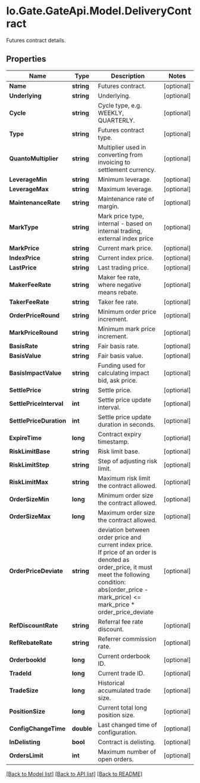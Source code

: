 
# Io.Gate.GateApi.Model.DeliveryContract

Futures contract details.

## Properties

Name | Type | Description | Notes
------------ | ------------- | ------------- | -------------
**Name** | **string** | Futures contract. | [optional] 
**Underlying** | **string** | Underlying. | [optional] 
**Cycle** | **string** | Cycle type, e.g. WEEKLY, QUARTERLY. | [optional] 
**Type** | **string** | Futures contract type. | [optional] 
**QuantoMultiplier** | **string** | Multiplier used in converting from invoicing to settlement currency. | [optional] 
**LeverageMin** | **string** | Minimum leverage. | [optional] 
**LeverageMax** | **string** | Maximum leverage. | [optional] 
**MaintenanceRate** | **string** | Maintenance rate of margin. | [optional] 
**MarkType** | **string** | Mark price type, internal - based on internal trading, external index price | [optional] 
**MarkPrice** | **string** | Current mark price. | [optional] 
**IndexPrice** | **string** | Current index price. | [optional] 
**LastPrice** | **string** | Last trading price. | [optional] 
**MakerFeeRate** | **string** | Maker fee rate, where negative means rebate. | [optional] 
**TakerFeeRate** | **string** | Taker fee rate. | [optional] 
**OrderPriceRound** | **string** | Minimum order price increment. | [optional] 
**MarkPriceRound** | **string** | Minimum mark price increment. | [optional] 
**BasisRate** | **string** | Fair basis rate. | [optional] 
**BasisValue** | **string** | Fair basis value. | [optional] 
**BasisImpactValue** | **string** | Funding used for calculating impact bid, ask price. | [optional] 
**SettlePrice** | **string** | Settle price. | [optional] 
**SettlePriceInterval** | **int** | Settle price update interval. | [optional] 
**SettlePriceDuration** | **int** | Settle price update duration in seconds. | [optional] 
**ExpireTime** | **long** | Contract expiry timestamp. | [optional] 
**RiskLimitBase** | **string** | Risk limit base. | [optional] 
**RiskLimitStep** | **string** | Step of adjusting risk limit. | [optional] 
**RiskLimitMax** | **string** | Maximum risk limit the contract allowed. | [optional] 
**OrderSizeMin** | **long** | Minimum order size the contract allowed. | [optional] 
**OrderSizeMax** | **long** | Maximum order size the contract allowed. | [optional] 
**OrderPriceDeviate** | **string** | deviation between order price and current index price. If price of an order is denoted as order_price, it must meet the following condition:   abs(order_price - mark_price) &lt;&#x3D; mark_price * order_price_deviate | [optional] 
**RefDiscountRate** | **string** | Referral fee rate discount. | [optional] 
**RefRebateRate** | **string** | Referrer commission rate. | [optional] 
**OrderbookId** | **long** | Current orderbook ID. | [optional] 
**TradeId** | **long** | Current trade ID. | [optional] 
**TradeSize** | **long** | Historical accumulated trade size. | [optional] 
**PositionSize** | **long** | Current total long position size. | [optional] 
**ConfigChangeTime** | **double** | Last changed time of configuration. | [optional] 
**InDelisting** | **bool** | Contract is delisting. | [optional] 
**OrdersLimit** | **int** | Maximum number of open orders. | [optional] 

[[Back to Model list]](../README.md#documentation-for-models)
[[Back to API list]](../README.md#documentation-for-api-endpoints)
[[Back to README]](../README.md)
